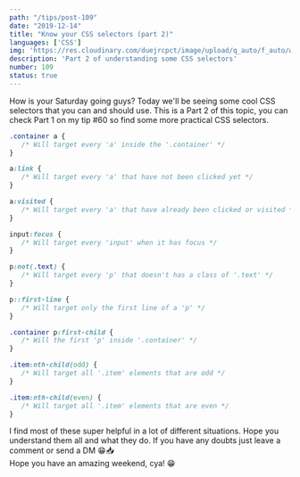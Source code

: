 ```yaml
---
path: "/tips/post-109"
date: "2019-12-14"
title: "Know your CSS selectors (part 2)"
languages: ['CSS']
img: 'https://res.cloudinary.com/duejrcpct/image/upload/q_auto/f_auto/w_1000/v1587329873/tips/109-1_psbqo3.png'
description: 'Part 2 of understanding some CSS selectors'
number: 109
status: true
---
```


How is your Saturday going guys? Today we'll be seeing some cool CSS selectors that you can and should use. This is a Part 2 of this topic, you can check Part 1 on my tip #60 so find some more practical CSS selectors.

 ```css
.container a {
    /* Will target every 'a' inside the '.container' */
}

a:link {
    /* Will target every 'a' that have not been clicked yet */
}

a:visited {
    /* Will target every 'a' that have already been clicked or visited */
}

input:focus {
    /* Will target every 'input' when it has focus */
}

p:not(.text) {
    /* Will target every 'p' that doesn't has a class of '.text' */
}

p::first-line {
    /* Will target only the first line of a 'p' */
}

.container p:first-child {
    /* Will the first 'p' inside '.container' */
}

.item:nth-child(odd) {
    /* Will target all '.item' elements that are odd */
}

.item:nth-child(even) {
    /* Will target all '.item' elements that are even */
}
 ```

I find most of these super helpful in a lot of different situations. Hope you understand them all and what they do. If you have any doubts just leave a comment or send a DM 😁📥  
Hope you have an amazing weekend, cya! 😁
